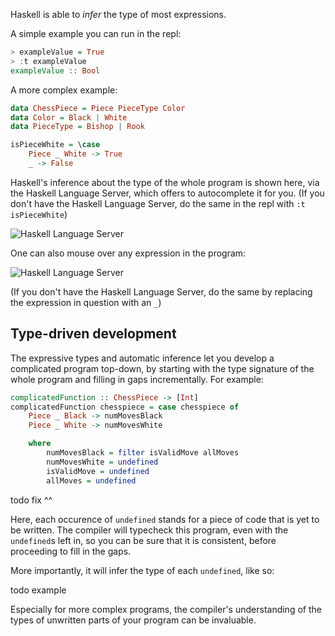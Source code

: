 Haskell is able to *infer* the type of most expressions.

A simple example you can run in the repl:

```haskell
> exampleValue = True
> :t exampleValue
exampleValue :: Bool
```

A more complex example:

```haskell
data ChessPiece = Piece PieceType Color
data Color = Black | White
data PieceType = Bishop | Rook

isPieceWhite = \case
    Piece _ White -> True
    _ -> False

```

Haskell's inference about the type of the whole program is shown here, via the Haskell Language Server, which offers to autocomplete it for you. (If you don't have the Haskell Language Server, do the same in the repl with `:t isPieceWhite`)

![Haskell Language Server](/img/toplevelinference.png)

One can also mouse over any expression in the program:

![Haskell Language Server](/img/mouseover.png)

(If you don't have the Haskell Language Server, do the same by replacing the expression in question with an `_`)

## Type-driven development

The expressive types and automatic inference let you develop a complicated program top-down, by starting with the type signature of the whole program and filling in gaps incrementally. For example:

```haskell
complicatedFunction :: ChessPiece -> [Int]
complicatedFunction chesspiece = case chesspiece of
    Piece _ Black -> numMovesBlack
    Piece _ White -> numMovesWhite

    where
        numMovesBlack = filter isValidMove allMoves
        numMovesWhite = undefined
        isValidMove = undefined
        allMoves = undefined
```

todo fix ^^

Here, each occurence of `undefined` stands for a piece of code that is yet to be written. The compiler will typecheck this program, even with the `undefined`s left in, so you can be sure that it is consistent, before proceeding to fill in the gaps.

More importantly, it will infer the type of each `undefined`, like so:

todo example

Especially for more complex programs, the compiler's understanding of the types of unwritten parts of your program can be invaluable.